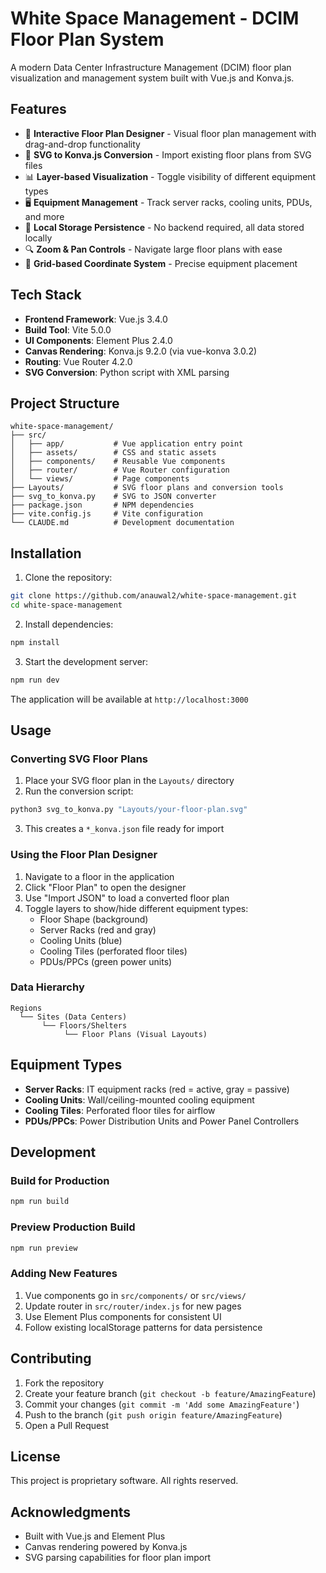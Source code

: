 # White Space Management - DCIM Floor Plan System

A modern Data Center Infrastructure Management (DCIM) floor plan visualization and management system built with Vue.js and Konva.js.

## Features

- 🏢 **Interactive Floor Plan Designer** - Visual floor plan management with drag-and-drop functionality
- 🎨 **SVG to Konva.js Conversion** - Import existing floor plans from SVG files
- 📊 **Layer-based Visualization** - Toggle visibility of different equipment types
- 🖥️ **Equipment Management** - Track server racks, cooling units, PDUs, and more
- 💾 **Local Storage Persistence** - No backend required, all data stored locally
- 🔍 **Zoom & Pan Controls** - Navigate large floor plans with ease
- 📐 **Grid-based Coordinate System** - Precise equipment placement

## Tech Stack

- **Frontend Framework**: Vue.js 3.4.0
- **Build Tool**: Vite 5.0.0
- **UI Components**: Element Plus 2.4.0
- **Canvas Rendering**: Konva.js 9.2.0 (via vue-konva 3.0.2)
- **Routing**: Vue Router 4.2.0
- **SVG Conversion**: Python script with XML parsing

## Project Structure

```
white-space-management/
├── src/
│   ├── app/           # Vue application entry point
│   ├── assets/        # CSS and static assets
│   ├── components/    # Reusable Vue components
│   ├── router/        # Vue Router configuration
│   └── views/         # Page components
├── Layouts/           # SVG floor plans and conversion tools
├── svg_to_konva.py    # SVG to JSON converter
├── package.json       # NPM dependencies
├── vite.config.js     # Vite configuration
└── CLAUDE.md          # Development documentation
```

## Installation

1. Clone the repository:
```bash
git clone https://github.com/anauwal2/white-space-management.git
cd white-space-management
```

2. Install dependencies:
```bash
npm install
```

3. Start the development server:
```bash
npm run dev
```

The application will be available at `http://localhost:3000`

## Usage

### Converting SVG Floor Plans

1. Place your SVG floor plan in the `Layouts/` directory
2. Run the conversion script:
```bash
python3 svg_to_konva.py "Layouts/your-floor-plan.svg"
```
3. This creates a `*_konva.json` file ready for import

### Using the Floor Plan Designer

1. Navigate to a floor in the application
2. Click "Floor Plan" to open the designer
3. Use "Import JSON" to load a converted floor plan
4. Toggle layers to show/hide different equipment types:
   - Floor Shape (background)
   - Server Racks (red and gray)
   - Cooling Units (blue)
   - Cooling Tiles (perforated floor tiles)
   - PDUs/PPCs (green power units)

### Data Hierarchy

```
Regions
  └── Sites (Data Centers)
       └── Floors/Shelters
            └── Floor Plans (Visual Layouts)
```

## Equipment Types

- **Server Racks**: IT equipment racks (red = active, gray = passive)
- **Cooling Units**: Wall/ceiling-mounted cooling equipment
- **Cooling Tiles**: Perforated floor tiles for airflow
- **PDUs/PPCs**: Power Distribution Units and Power Panel Controllers

## Development

### Build for Production
```bash
npm run build
```

### Preview Production Build
```bash
npm run preview
```

### Adding New Features

1. Vue components go in `src/components/` or `src/views/`
2. Update router in `src/router/index.js` for new pages
3. Use Element Plus components for consistent UI
4. Follow existing localStorage patterns for data persistence

## Contributing

1. Fork the repository
2. Create your feature branch (`git checkout -b feature/AmazingFeature`)
3. Commit your changes (`git commit -m 'Add some AmazingFeature'`)
4. Push to the branch (`git push origin feature/AmazingFeature`)
5. Open a Pull Request

## License

This project is proprietary software. All rights reserved.

## Acknowledgments

- Built with Vue.js and Element Plus
- Canvas rendering powered by Konva.js
- SVG parsing capabilities for floor plan import